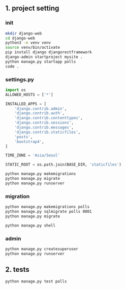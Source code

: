 ## 1. project setting

### init
```bash
mkdir django-web
cd django-web
python3 -m venv venv
source venv/bin/activate
pip install django djangorestframework
django-admin startproject mysite .
python manage.py startapp polls
code .
```

### settings.py
```py
import os
ALLOWED_HOSTS = ['*']

INSTALLED_APPS = [
    'django.contrib.admin',
    'django.contrib.auth',
    'django.contrib.contenttypes',
    'django.contrib.sessions',
    'django.contrib.messages',
    'django.contrib.staticfiles',
    'posts',
    'bootstrap4',
]

TIME_ZONE = 'Asia/Seoul'

STATIC_ROOT = os.path.join(BASE_DIR, 'staticfiles')
```

```bash
python manage.py makemigrations
python manage.py migrate
python manage.py runserver
```

### migration
```bash
python manage.py makemigrations polls
python manage.py sqlmigrate polls 0001
python manage.py migrate

python manage.py shell
```

### admin
```bash
python manage.py createsuperuser
python manage.py runserver
```


## 2. tests
```bash
python manage.py test polls
```